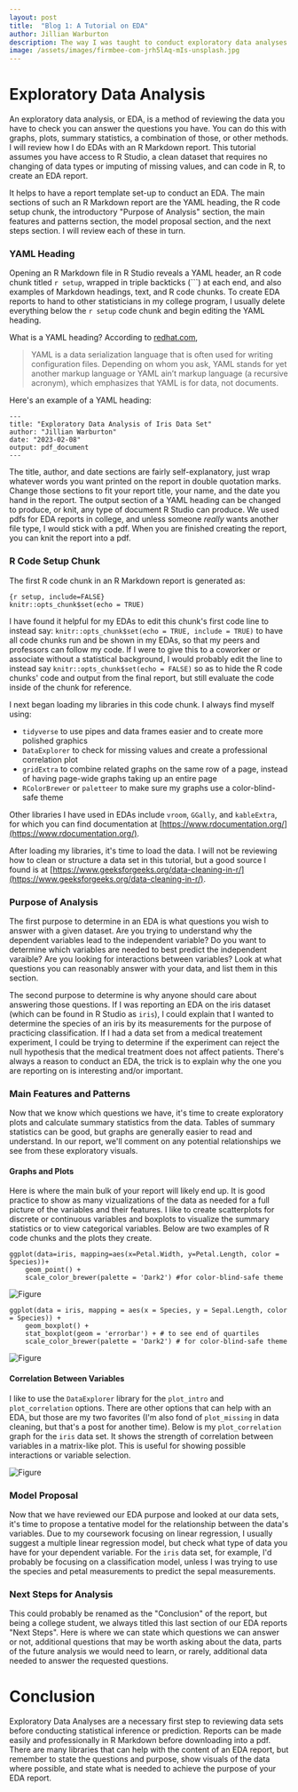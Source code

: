 ```yaml
---
layout: post
title:  "Blog 1: A Tutorial on EDA"
author: Jillian Warburton
description: The way I was taught to conduct exploratory data analyses
image: /assets/images/firmbee-com-jrh5lAq-mIs-unsplash.jpg  
---
```


# Exploratory Data Analysis
An exploratory data analysis, or EDA, is a method of reviewing the data you have to check you can answer the questions you have. You can do this with graphs, plots, summary statistics, a combination of those, or other methods. I will review how I do EDAs with an R Markdown report. This tutorial assumes you have access to R Studio, a clean dataset that requires no changing of data types or imputing of missing values, and can code in R, to create an EDA report.  

It helps to have a report template set-up to conduct an EDA. The main sections of such an R Markdown report are the YAML heading, the R code setup chunk, the introductory "Purpose of Analysis" section, the main features and patterns section, the model proposal section, and the next steps section. I will review each of these in turn. 

### YAML Heading
Opening an R Markdown file in R Studio reveals a YAML header, an R code chunk titled `r setup`, wrapped in triple backticks (\`\`\`) at each end, and also examples of Markdown headings, text, and R code chunks. To create EDA reports to hand to other statisticians in my college program, I usually delete everything below the `r setup` code chunk and begin editing the YAML heading.

What is a YAML heading? According to [redhat.com](https://www.redhat.com/en/topics/automation/what-is-yaml),  
>YAML is a data serialization language that is often used for writing configuration files. Depending on whom you ask, YAML stands for yet another markup language or YAML ain’t markup language (a recursive acronym), which emphasizes that YAML is for data, not documents.   

Here's an example of a YAML heading:
```
---
title: "Exploratory Data Analysis of Iris Data Set"
author: "Jillian Warburton"
date: "2023-02-08"
output: pdf_document
---
```   
The title, author, and date sections are fairly self-explanatory, just wrap whatever words you want printed on the report in double quotation marks. Change those sections to fit your report title, your name, and the date you hand in the report. The output section of a YAML heading can be changed to produce, or knit, any type of document R Studio can produce. We used pdfs for EDA reports in college, and unless someone *really* wants another file type, I would stick with a pdf. When you are finished creating the report, you can knit the report into a pdf.

### R Code Setup Chunk
The first R code chunk in an R Markdown report is generated as:  
``` 
{r setup, include=FALSE}
knitr::opts_chunk$set(echo = TRUE)
```   

I have found it helpful for my EDAs to edit this chunk's first code line to instead say: `knitr::opts_chunk$set(echo = TRUE, include = TRUE)` to have all code chunks run and be shown in my EDAs, so that my peers and professors can follow my code. If I were to give this to a coworker or associate without a statistical background, I would probably edit the line to instead say `knitr::opts_chunk$set(echo = FALSE)` so as to hide the R code chunks' code and output from the final report, but still evaluate the code inside of the chunk for reference.  

I next began loading my libraries in this code chunk. I always find myself using:  
* `tidyverse` to use pipes and data frames easier and to create more polished graphics  
* `DataExplorer` to check for missing values and create a professional correlation plot  
* `gridExtra` to combine related graphs on the same row of a page, instead of having page-wide graphs taking up an entire page  
* `RColorBrewer` or `paletteer` to make sure my graphs use a color-blind-safe theme  

Other libraries I have used in EDAs include `vroom`, `GGally`, and `kableExtra`, for which you can find documentation at [https://www.rdocumentation.org/](https://www.rdocumentation.org/).  

After loading my libraries, it's time to load the data. I will not be reviewing how to clean or structure a data set in this tutorial, but a good source I found is at [https://www.geeksforgeeks.org/data-cleaning-in-r/](https://www.geeksforgeeks.org/data-cleaning-in-r/).  

### Purpose of Analysis
The first purpose to determine in an EDA is what questions you wish to answer with a given dataset. Are you trying to understand why the dependent variables lead to the independent variable? Do you want to determine which variables are needed to best predict the independent varaible? Are you looking for interactions between variables? Look at what questions you can reasonably answer with your data, and list them in this section.  

The second purpose to determine is why anyone should care about answering those questions. If I was reporting an EDA on the iris dataset (which can be found in R Studio as `iris`), I could explain that I wanted to determine the species of an iris by its measurements for the purpose of practicing classification. If I had a data set from a medical treatement experiment, I could be trying to determine if the experiment can reject the null hypothesis that the medical treatment does not affect patients. There's always a reason to conduct an EDA, the trick is to explain why the one you are reporting on is interesting and/or important.

### Main Features and Patterns
Now that we know which questions we have, it's time to create exploratory plots and calculate summary statistics from the data. Tables of summary statistics can be good, but graphs are generally easier to read and understand. In our report, we'll comment on any potential relationships we see from these exploratory visuals. 

#### Graphs and Plots
Here is where the main bulk of your report will likely end up. It is good practice to show as many vizualizations of the data as needed for a full picture of the variables and their features. I like to create scatterplots for discrete or continuous variables and boxplots to visualize the summary statistics or to view categorical variables. Below are two examples of R code chunks and the plots they create.  

```
ggplot(data=iris, mapping=aes(x=Petal.Width, y=Petal.Length, color = Species))+
    geom_point() +
    scale_color_brewer(palette = 'Dark2') #for color-blind-safe theme
```

![Figure](https://raw.githubusercontent.com/JillianWarburton/my386blog/main/assets/images/iris_scatterplot.jpeg)  

```
ggplot(data = iris, mapping = aes(x = Species, y = Sepal.Length, color = Species)) +
    geom_boxplot() +
    stat_boxplot(geom = 'errorbar') + # to see end of quartiles
    scale_color_brewer(palette = 'Dark2') # for color-blind-safe theme
```

![Figure](https://raw.githubusercontent.com/JillianWarburton/my386blog/main/assets/images/iris_boxplot.jpeg)

#### Correlation Between Variables
I like to use the `DataExplorer` library for the `plot_intro` and `plot_correlation` options. There are other options that can help with an EDA, but those are my two favorites (I'm also fond of `plot_missing` in data cleaning, but that's a post for another time). Below is my `plot_correlation` graph for the `iris` data set. It shows the strength of correlation between variables in a matrix-like plot. This is useful for showing possible interactions or variable selection.  

![Figure](https://raw.githubusercontent.com/JillianWarburton/my386blog/main/assets/images/my_iris_correlation.jpeg)  

### Model Proposal
Now that we have reviewed our EDA purpose and looked at our data sets, it's time to propose a tentative model for the relationship between the data's variables. Due to my coursework focusing on linear regression, I usually suggest a multiple linear regression model, but check what type of data you have for your dependent variable. For the `iris` data set, for example, I'd probably be focusing on a classification model, unless I was trying to use the species and petal measurements to predict the sepal measurements.

### Next Steps for Analysis
This could probably be renamed as the "Conclusion" of the report, but being a college student, we always titled this last section of our EDA reports "Next Steps". Here is where we can state which questions we can answer or not, additional questions that may be worth asking about the data, parts of the future analysis we would need to learn, or rarely, additional data needed to answer the requested questions.

# Conclusion
Exploratory Data Analyses are a necessary first step to reviewing data sets before conducting statistical inference or prediction. Reports can be made easily and professionally in R Markdown before downloading into a pdf. There are many libraries that can help with the content of an EDA report, but remember to state the questions and purpose, show visuals of the data where possible, and state what is needed to achieve the purpose of your EDA report.
